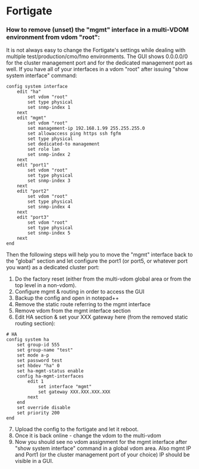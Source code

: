 # Fortigate
### How to remove (unset) the "mgmt" interface in a multi-VDOM environment from vdom "root":
It is not always easy to change the Fortigate's settings while dealing with multiple test/production/cmo/fmo environments.
The GUI shows 0.0.0.0/0 for the cluster management port and for the dedicated management port as well.
If you have all of your interfaces in a vdom "root" after issuing "show system interface" command:
```
config system interface
    edit "ha"
        set vdom "root"
        set type physical
        set snmp-index 1
    next
    edit "mgmt"
        set vdom "root"
        set management-ip 192.168.1.99 255.255.255.0
        set allowaccess ping https ssh fgfm
        set type physical
        set dedicated-to management
        set role lan
        set snmp-index 2
    next
    edit "port1"
        set vdom "root"
        set type physical
        set snmp-index 3
    next
    edit "port2"
        set vdom "root"
        set type physical
        set snmp-index 4
    next
    edit "port3"
        set vdom "root"
        set type physical
        set snmp-index 5
    next
end
```
Then the following steps will help you to move the "mgmt" interface back to the "global" section and let configure the port1 (or port5, or whatever port you want) as a dedicated cluster port:

1. Do the factory reset (either from the multi-vdom global area or from the top level in a non-vdom).
2. Configure mgmt & routing in order to access the GUI
3. Backup the config and open in notepad++
4. Remove the static route referring to the mgmt interface
5. Remove vdom from the mgmt interface section
6. Edit HA section & set your XXX gateway here (from the removed static routing section):
```
# HA
config system ha
    set group-id 555
    set group-name "test"
    set mode a-p
    set password test
    set hbdev "ha" 0 
    set ha-mgmt-status enable
    config ha-mgmt-interfaces
        edit 1
            set interface "mgmt"
            set gateway XXX.XXX.XXX.XXX
        next
    end
    set override disable
    set priority 200
end
```
7. Upload the config to the fortigate and let it reboot.
8. Once it is back online - change the vdom to the multi-vdom
9. Now you should see no vdom assignment for the mgmt interface after "show system interface" command in a global vdom area. Also mgmt IP and Port1 (or the cluster management port of your choice) IP should be visible in a GUI.
